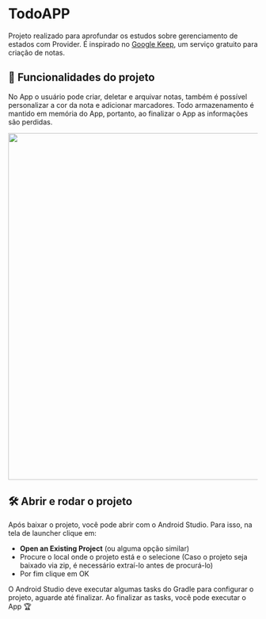 
# TodoAPP
Projeto realizado para aprofundar os estudos sobre gerenciamento de estados com Provider. 
É inspirado no [Google Keep](https://keep.google.com), um serviço gratuito para criação de notas.


## 🔨 Funcionalidades do projeto
No App o usuário pode criar, deletar e arquivar notas, também é possível personalizar a cor da nota e adicionar marcadores. Todo armazenamento é mantido em memória do App, portanto, ao finalizar o App as informações são perdidas.

<img src="/lib/asset/todo_project.gif" height="700" />

## 🛠️ Abrir e rodar o projeto

Após baixar o projeto, você pode abrir com o Android Studio. Para isso, na tela de launcher clique em:

- **Open an Existing Project** (ou alguma opção similar)
- Procure o local onde o projeto está e o selecione (Caso o projeto seja baixado via zip, é necessário extraí-lo antes de procurá-lo)
- Por fim clique em OK

O Android Studio deve executar algumas tasks do Gradle para configurar o projeto, aguarde até finalizar. Ao finalizar as tasks, você pode executar o App 🏆 

